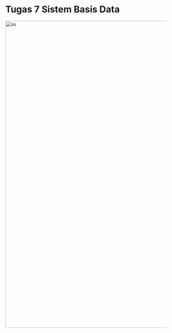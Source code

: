 # Tugas 7 Sistem Basis Data
<img width="960" alt="ss" src="https://user-images.githubusercontent.com/76044697/172378349-3211bc85-3462-4129-923e-c7dda77273f4.PNG">
